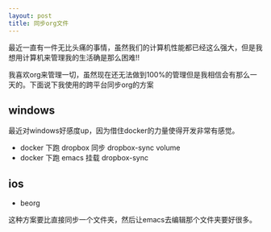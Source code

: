 ```yaml
---
layout: post
title: 同步org文件
---
```


最近一直有一件无比头痛的事情，虽然我们的计算机性能都已经这么强大，但是我想用计算机来管理我的生活确是那么困难!!

我喜欢org来管理一切，虽然现在还无法做到100%的管理但是我相信会有那么一天的。下面说下我使用的跨平台同步org的方案



## windows

最近对windows好感度up，因为借住docker的力量使得开发非常有感觉。

- docker 下跑 dropbox 同步 dropbox-sync volume
- docker 下跑 emacs 挂载 dropbox-sync

## ios

- beorg



这种方案要比直接同步一个文件夹，然后让emacs去编辑那个文件夹要好很多。
